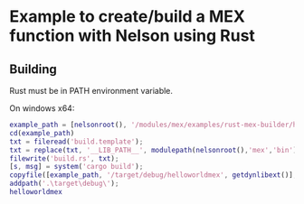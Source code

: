 # Example to create/build a MEX function with Nelson using Rust

## Building

Rust must be in PATH environment variable.

On windows x64:

```matlab
example_path = [nelsonroot(), '/modules/mex/examples/rust-mex-builder/helloworld/'];
cd(example_path)
txt = fileread('build.template');
txt = replace(txt, '__LIB_PATH__', modulepath(nelsonroot(),'mex','bin'));
filewrite('build.rs', txt);
[s, msg] = system('cargo build');
copyfile([example_path, '/target/debug/helloworldmex', getdynlibext()], [example_path, '/target/debug/helloworldmex.', mexext()]);
addpath('.\target\debug\');
helloworldmex
```
